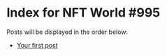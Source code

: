 # Index for NFT World #995
Posts will be displayed in the order below:

- [Your first post](./001-first.md)

